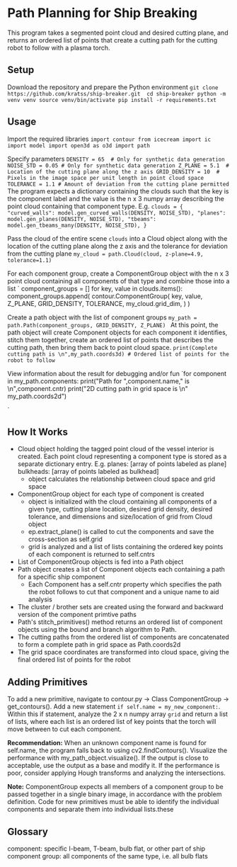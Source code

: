 # Path Planning for Ship Breaking 
This program takes a segmented point cloud and desired cutting plane, and returns an ordered list of points that create a cutting path for the cutting robot to follow with a plasma torch.

## Setup
Download the repository and prepare the Python environment
`
git clone https://github.com/kratss/ship-breaker.git 
cd ship-breaker
python -m venv venv
source venv/bin/activate
pip install -r requirements.txt
`
## Usage
Import the required libraries
`
import contour
from icecream import ic
import model
import open3d as o3d
import path
`

Specify parameters
`DENSITY = 65  # Only for synthetic data generation
NOISE_STD = 0.05 # Only for synthetic data generation
Z_PLANE = 5.1  # Location of the cutting plane along the z axis
GRID_DENSITY = 10  # Pixels in the image space per unit length in point cloud space
TOLERANCE = 1.1 # Amount of deviation from the cutting plane permitted
`
The program expects a dictionary containing the clouds such that the key is the component label and the value is the n x 3 numpy array describing the point cloud containing that component type. E.g.
`clouds = {
    "curved_walls": model.gen_curved_walls(DENSITY, NOISE_STD),
    "planes": model.gen_planes(DENSITY, NOISE_STD),
    "tbeams": model.gen_tbeams_many(DENSITY, NOISE_STD),
}`

Pass the cloud of the entire scene `clouds` into a Cloud object along with the location of the cutting plane along the z axis and the tolerance for deviation from the cutting plane
`my_cloud = path.Cloud(cloud, z-plane=4.9, tolerance=1.1)`

For each component group, create a ComponentGroup object with the n x 3 point cloud containing all components of that type and combine those into a list
`
component_groups = []
for key, value in clouds.items():
    component_groups.append(
        contour.ComponentGroup(
            key,
            value,
            Z_PLANE,
            GRID_DENSITY,
            TOLERANCE,
            my_cloud.grid_dim,
        )
    )


Create a path object with the list of component groups
`my_path = path.Path(component_groups, GRID_DENSITY, Z_PLANE)
`
At this point, the path object will create Component objects for each component it identifies, stitch them together, create an ordered list of points that describes the cutting path, then bring them back to point cloud space.
`print(Complete cutting path is \n",my_path.coords3d) # Ordered list of points for the robot to follow` 

View information about the result for debugging and/or fun 
`for component in my_path.components:
  print("Path for ",component.name," is \n",component.cntr)
print("2D cutting path in grid space is \n" my_path.coords2d")

`
## How It Works
- Cloud object holding the tagged point cloud of the vessel interior is created. Each point cloud representing a component type is stored as a separate dictionary entry. E.g.
    planes: [array of points labeled as plane] 
    bulkheads: [array of points labeled as bulkhead]
  - object calculates the relationship between cloud space and grid space
- ComponentGroup object for each type of component is created
  - object is initialized with the cloud containing all components of a given type, cutting plane location, desired grid density, desired tolerance, and dimensions and size/location of grid from Cloud object 
  - ep.extract_plane() is called to cut the components and save the cross-section as self.grid
  - grid is analyzed and a list of lists containing the ordered key points of each component is returned to self.cntrs
- List of ComponentGroup objects is fed into a Path object
- Path object creates a list of Component objects each containing a path for a specific ship component 
  - Each Component has a self.cntr property which specifies the path the robot follows to cut that component and a unique name to aid analysis
- The cluster / brother sets are created using the forward and backward version of the component primtive paths 
- Path's stitch_primitives() method returns an ordered list of component objects using the bound and branch algorithm to Path.
- The cutting paths from the ordered list of components are concatenated to form a complete path in grid space as Path.coords2d 
- The grid space coordinates are transformed into cloud space, giving the final ordered list of points for the robot

## Adding Primitives 
To add a new primitive, navigate to contour.py -> Class ComponentGroup -> get_contours(). Add a new statement `if self.name = my_new_component:`. Within this if statement, analyze the 2 x n numpy array `grid` and return a list of lists, where each list is an ordered list of key points that the torch will move between to cut each component.

**Recommendation:**
When an unknown component name is found for self.name, the program falls back to using cv2.findContours(). Visualize the performance with my_path_object.visualize(). If the output is close to acceptable, use the output as a base and modify it. If the performance is poor, consider applying Hough transforms and analyzing the intersections. 

**Note:**
ComponentGroup expects all members of a component group to be passed together in a single binary image, in accordance with the problem definition. Code for new primitives must be able to identify the individual components and separate them into individual lists.these

## Glossary
component:        specific I-beam, T-beam, bulb flat, or other part of ship 
component group:  all components of the same type, i.e. all bulb flats


